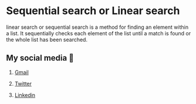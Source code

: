 # Sequential search or Linear search

linear search or sequential search is a method for finding an element within a list. It sequentially checks each element of the list until a match is found or the whole list has been searched.

## My social media 🤪

1. [Gmail](mailto:n4ze3m@gmail.com)


2. [Twitter](https://twitter.com/juventusRuling)


3. [Linkedin](https://www.linkedin.com/in/muhammad-nazeem-5ab092180/)